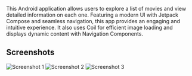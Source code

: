 This Android application allows users to explore a list of movies and view detailed information on each one. Featuring a modern UI with Jetpack Compose and seamless navigation, this app provides an engaging and intuitive experience. It also uses Coil for efficient image loading and displays dynamic content with Navigation Components.

## Screenshots

![Screenshot 1](./screenshots/Screenshot1.png)
![Screenshot 2](./screenshots/Screenshot2.png)
![Screenshot 3](./screenshots/Screenshot3.png)
